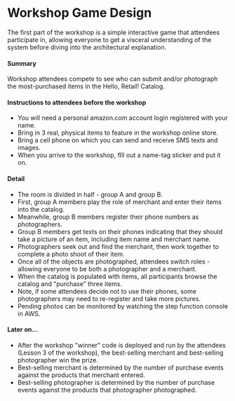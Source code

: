 # Workshop Game Design

The first part of the workshop is a simple interactive game that attendees participate in, allowing everyone to get a visceral understanding of the system before diving into the architectural explanation.

#### Summary
Workshop attendees compete to see who can submit and/or photograph the most-purchased items in the Hello, Retail! Catalog.

#### Instructions to attendees before the workshop
* You will need a personal amazon.com account login registered with your name.
* Bring in 3 real, physical items to feature in the workshop online store.
* Bring a cell phone on which you can send and receive SMS texts and images.
* When you arrive to the workshop, fIll out a name-tag sticker and put it on.

#### Detail
* The room is divided in half - group A and group B.
* First, group A members play the role of merchant and enter their items into the catalog.
* Meanwhile, group B members register their phone numbers as photographers.
* Group B members get texts on their phones indicating that they should take a picture of an item, including item name and merchant name.
* Photographers seek out and find the merchant, then work together to complete a photo shoot of their item.
* Once all of the objects are photographed, attendees switch roles - allowing everyone to be both a photographer and a merchant.
* When the catalog is populated with items, all participants browse the catalog and "purchase" three items.
* Note, if some attendees decide not to use their phones, some photographers may need to re-register and take more pictures.
* Pending photos can be monitored by watching the step function console in AWS.

#### Later on...
* After the workshop "winner" code is deployed and run by the attendees (Lesson 3 of the workshop), the best-selling merchant and best-selling photographer win the prize.
* Best-selling merchant is determined by the number of purchase events against the products that merchant entered.
* Best-selling photographer is determined by the number of purchase events against the products that photographer photographed.


